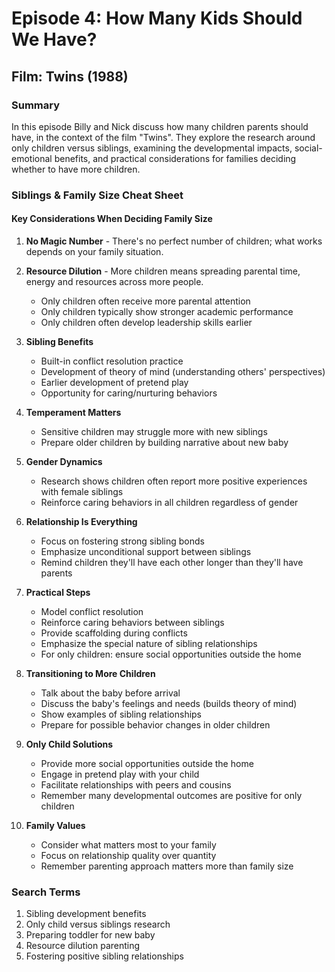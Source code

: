 # Episode 4: How Many Kids Should We Have?

## Film: Twins (1988)

### Summary
In this episode Billy and Nick discuss how many children parents should have, in the context of the film "Twins". They explore the research around only children versus siblings, examining the developmental impacts, social-emotional benefits, and practical considerations for families deciding whether to have more children.

### Siblings & Family Size Cheat Sheet

#### Key Considerations When Deciding Family Size
1. **No Magic Number** - There's no perfect number of children; what works depends on your family situation.

2. **Resource Dilution** - More children means spreading parental time, energy and resources across more people.
   - Only children often receive more parental attention
   - Only children typically show stronger academic performance
   - Only children often develop leadership skills earlier

3. **Sibling Benefits**
   - Built-in conflict resolution practice
   - Development of theory of mind (understanding others' perspectives)
   - Earlier development of pretend play
   - Opportunity for caring/nurturing behaviors

4. **Temperament Matters**
   - Sensitive children may struggle more with new siblings
   - Prepare older children by building narrative about new baby

5. **Gender Dynamics**
   - Research shows children often report more positive experiences with female siblings
   - Reinforce caring behaviors in all children regardless of gender

6. **Relationship Is Everything**
   - Focus on fostering strong sibling bonds
   - Emphasize unconditional support between siblings
   - Remind children they'll have each other longer than they'll have parents

7. **Practical Steps**
   - Model conflict resolution
   - Reinforce caring behaviors between siblings
   - Provide scaffolding during conflicts
   - Emphasize the special nature of sibling relationships
   - For only children: ensure social opportunities outside the home

8. **Transitioning to More Children**
   - Talk about the baby before arrival
   - Discuss the baby's feelings and needs (builds theory of mind)
   - Show examples of sibling relationships
   - Prepare for possible behavior changes in older children

9. **Only Child Solutions**
   - Provide more social opportunities outside the home
   - Engage in pretend play with your child
   - Facilitate relationships with peers and cousins
   - Remember many developmental outcomes are positive for only children

10. **Family Values**
    - Consider what matters most to your family
    - Focus on relationship quality over quantity
    - Remember parenting approach matters more than family size

### Search Terms
1. Sibling development benefits
2. Only child versus siblings research
3. Preparing toddler for new baby
4. Resource dilution parenting
5. Fostering positive sibling relationships
